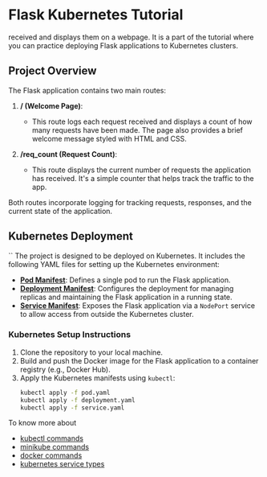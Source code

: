 # Flask Kubernetes Tutorial

received and displays them on a webpage. It is a part of the tutorial where you can practice deploying Flask
applications to Kubernetes clusters.

## Project Overview

The Flask application contains two main routes:

1. **/ (Welcome Page)**:
    - This route logs each request received and displays a count of how many requests have been made. The page also
      provides a brief welcome message styled with HTML and CSS.

2. **/req_count (Request Count)**:
    - This route displays the current number of requests the application has received. It's a simple counter that helps
      track the traffic to the app.

Both routes incorporate logging for tracking requests, responses, and the current state of the application.

## Kubernetes Deployment
``
The project is designed to be deployed on Kubernetes. It includes the following YAML files for setting up the Kubernetes
environment:

- **[Pod Manifest](flask_pod.yaml)**: Defines a single pod to run the Flask application. 
- **[Deployment Manifest](flask_deploy.yaml)**: Configures the deployment for managing replicas and maintaining the Flask application in a
  running state.
- **[Service Manifest](flask_service_node_port.yaml)**: Exposes the Flask application via a `NodePort` service to allow access from outside the
  Kubernetes cluster.

### Kubernetes Setup Instructions

1. Clone the repository to your local machine.
2. Build and push the Docker image for the Flask application to a container registry (e.g., Docker Hub).
3. Apply the Kubernetes manifests using `kubectl`:
   ```bash
   kubectl apply -f pod.yaml
   kubectl apply -f deployment.yaml
   kubectl apply -f service.yaml
   ```

To know more about 
- [kubectl commands](useful_files/KUBECTL_COMMANDS.md)
- [minikube commands](useful_files/MINIKUBE_COMMANDS.md)
- [docker commands](useful_files/DOCKER_COMMANDS.md)
- [kubernetes service types](useful_files/KUBERNETES_SERVICES.md)
